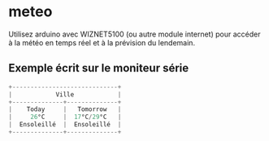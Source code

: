 # meteo
Utilisez arduino avec WIZNET5100 (ou autre module internet) pour accéder à la météo en temps réel et à la prévision du lendemain.


## Exemple écrit sur le moniteur série
```c++
+-----------------------------+
|            Ville            |
+--------------+--------------+
|    Today     |   Tomorrow   |
|     26°C     |  17°C/29°C   |
|  Ensoleillé  |  Ensoleillé  |
+--------------+--------------+
```
